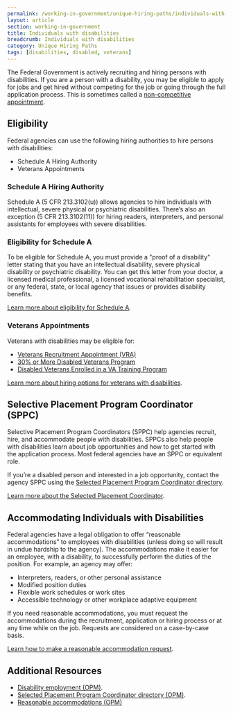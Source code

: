 ```yaml
---
permalink: /working-in-government/unique-hiring-paths/individuals-with-disabilities/
layout: article
section: working-in-government
title: Individuals with disabilities
breadcrumb: Individuals with disabilities
category: Unique Hiring Paths
tags: [disabilities, disabled, veterans]
---
```


The Federal Government is actively recruiting and hiring persons with disabilities. If you are a person with a disability, you may be eligible to apply for jobs and get hired without competing for the job or going through the full application process. This is sometimes called a [non-competitive appointment](../../appointments/).

## Eligibility
Federal agencies can use the following hiring authorities to hire persons with disabilities:

* Schedule A Hiring Authority
* Veterans Appointments


### Schedule A Hiring Authority

Schedule A (5 CFR 213.3102(u)) allows agencies to hire individuals with intellectual, severe physical or psychiatric disabilities. There’s also an exception (5 CFR 213.3102(11)) for hiring readers, interpreters, and personal assistants for employees with severe disabilities. 

### Eligibility for Schedule A
To be eligible for Schedule A, you must provide a "proof of a disability" letter stating that you have an intellectual disability, severe physical disability or psychiatric disability. You can get this letter from your doctor, a licensed medical professional, a licensed vocational rehabilitation specialist, or any federal, state, or local agency that issues or provides disability benefits.

[Learn more about eligibility for Schedule A](https://www.opm.gov/policy-data-oversight/disability-employment/getting-a-job/#url=Schedule-A-Hiring-Authority).

### Veterans Appointments
Veterans with disabilities may be eligible for: 
* [Veterans Recruitment Appointment (VRA)](../veterans/vra/)
* [30% or More Disabled Veterans Program](../veterans/disabled/)
* [Disabled Veterans Enrolled in a VA Training Program](../veterans/disabled/)

[Learn more about hiring options for veterans with disabilities](https://www.fedshirevets.gov/job/shav/index.aspx).

## Selective Placement Program Coordinator (SPPC)

Selective Placement Program Coordinators (SPPC) help agencies recruit, hire, and accommodate people with disabilities. SPPCs also help people with disabilities learn about job opportunities and how to get started with the application process. Most federal agencies have an SPPC or equivalent role. 

If you’re a disabled person and interested in a job opportunity, contact the agency SPPC using the [Selected Placement Program Coordinator directory](https://www.opm.gov/policy-data-oversight/disability-employment/selective-placement-program-coordinator-directory/).

[Learn more about the Selected Placement Coordinator](https://www.opm.gov/policy-data-oversight/disability-employment/selective-placement-program-coordinator/).

## Accommodating Individuals with Disabilities

Federal agencies have a legal obligation to offer “reasonable accommodations” to employees with disabilities (unless doing so will result in undue hardship to the agency). The accommodations make it easier for an employee, with a disability, to successfully perform the duties of the position. For example, an agency may offer:
* Interpreters, readers, or other personal assistance
* Modified position duties
* Flexible work schedules or work sites
* Accessible technology or other workplace adaptive equipment

If you need reasonable accommodations, you must request the accommodations during the recruitment, application or hiring process or at any time while on the job. Requests are considered on a case-by-case basis.

[Learn how to make a reasonable accommodation request](https://www.opm.gov/policy-data-oversight/disability-employment/reasonable-accommodations/).

## Additional Resources

* [Disability employment (OPM)](https://www.opm.gov/policy-data-oversight/disability-employment/).
* [Selected Placement Program Coordinator directory (OPM)](http://www.opm.gov/policy-data-oversight/disability-employment/selective-placement-program-coordinator-directory/).
* [Reasonable accommodations (OPM)](https://www.opm.gov/policy-data-oversight/disability-employment/reasonable-accommodations/)
